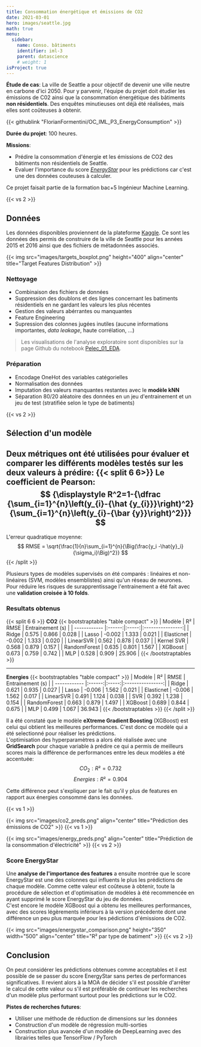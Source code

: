```yaml
---
title: Consommation énergétique et émissions de CO2
date: 2021-03-01
hero: images/seattle.jpg
math: true
menu:
  sidebar:
    name: Conso. bâtiments 
    identifier: iml-3
    parent: datascience
    # weight: 1
isProject: true
---
```



**Étude de cas**: La ville de Seattle a pour objectif de devenir une ville neutre en carbone d'ici 2050. Pour y parvenir, l'équipe du projet doit étudier les émissions de C02 ainsi que la consommation énergétique des bâtiments **non résidentiels**. Des enquêtes minutieuses ont déjà été réalisées, mais elles sont coûteuses à obtenir.

{{< githublink "FlorianFormentini/OC_IML_P3_EnergyConsumption" >}}

**Durée du projet**: 100 heures.

**Missions**:
- Prédire la consommation d'énergie et les émissions de CO2 des bâtiments non résidentiels de Seattle.
- Evaluer l'importance du score [*EnergyStar*](https://www.energystar.gov/buildings/facility-owners-and-managers/existing-buildings/use-portfolio-manager/interpret-your-results/what) pour les prédictions car c'est une des données couteuses à calculer. 

Ce projet faisait partie de la formation bac+5 Ingénieur Machine Learning.

{{< vs 2 >}}

## Données
Les données disponibles proviennent de la plateforme [Kaggle](https://www.kaggle.com/city-of-seattle/sea-building-energy-benchmarking#2015-building-energy-benchmarking.csv). Ce sont les données des permis de construire de la ville de Seattle pour les années 2015 et 2016 ainsi que des fichiers de métadonnées associés.

{{< img src="images/targets_boxplot.png" height="400" align="center" title="Target Features Distribution" >}}

### Nettoyage

- Combinaison des fichiers de données
- Suppression des doublons et des lignes concernant les batiments résidentiels en ne gardant les valeurs les plus récentes
- Gestion des valeurs abérrantes ou manquantes
- Feature Engineering
- Supression des colonnes jugées inutiles (aucune informations importantes, *data leakage*, haute corrélation, ...)

> Les visualisations de l'analyse exploratoire sont disponibles sur la page Github du notebook [Pelec_01_EDA](https://github.com/FlorianFormentini/OC_IML_P3_EnergyConsumption/blob/master/Pelec_01_EDA.ipynb).

### Préparation

- Encodage OneHot des variables catégorielles
- Normalisation des données
- Imputation des valeurs manquantes restantes avec le **modèle kNN**
- Séparation 80/20 aléatoire des données en un jeu d'entrainement et un jeu de test (stratifiée selon le type de batiments)

{{< vs 2 >}}

## Sélection d'un modèle
<!-- Plusieurs pistes ont été envisagées:  
1. Recherche d'un modèle de régression par type de prédiction à effectuer (CO2 / énergies)
2. Recherche d'un modèle de régression multi-sorties -->

Deux métriques ont été utilisées pour évaluer et comparer les différents modèles testés sur les deux valeurs à prédire:
{{< split 6 6>}}
Le coefficient de Pearson:  
$$ {\displaystyle R^2=1-{\dfrac {\sum_{i=1}^{n}\left(y_{i}-{\hat {y_{i}}}\right)^2}{\sum_{i=1}^{n}\left(y_{i}-{\bar {y}}\right)^2}}} $$
---
L'erreur quadratique moyenne:  
$$  RMSE = \sqrt{\frac{1}{n}\sum_{i=1}^{n}{\Big(\frac{y_i -\hat{y}_i}{\sigma_i}\Big)^2}} $$
{{< /split >}}

Plusieurs types de modèles supervisés on été comparés : linéaires et non-linéaires (SVM, modèles ensemblistes) ainsi qu'un réseau de neurones.  
Pour réduire les risques de surapprentissage l'entrainement a été fait avec une **validation croisée à 10 folds**.

### Resultats obtenus

{{< split 6 6 >}}
**CO2**
{{< bootstraptables "table compact" >}}
| Modèle       | R²     | RMSE  | Entrainement (s) |
| ------------ |:------:|:-----:|:----------------:|
| Ridge        | 0.575  | 0.866 | 0.028            |
| Lasso        | -0.002 | 1.333 | 0.021            |
| Elasticnet   | -0.002 | 1.333 | 0.020            |
| LinearSVR    | 0.562  | 0.878 | 0.037            |
| Kernel SVR   | 0.568  | 0.879 | 0.157            |
| RandomForest | 0.635  | 0.801 | 1.567            |
| XGBoost      | 0.673  | 0.759 | 0.742	           |
| MLP          | 0.528  | 0.909 | 25.906           |
{{< /bootstraptables >}}

---
**Energies**
{{< bootstraptables "table compact" >}}
| Modèle       | R²     | RMSE  | Entrainement (s) |
| ------------ |:------:|:-----:|:----------------:|
| Ridge        | 0.621  | 0.935 | 0.027            |
| Lasso        | -0.006 | 1.562 | 0.021            |
| Elasticnet   | -0.006 | 1.562 | 0.017            |
| LinearSVR    | 0.491  | 1.124 | 0.038            |
| SVR          | 0.392  | 1.238 | 0.154            |
| RandomForest | 0.663  | 0.879 | 1.497            |
| XGBoost      | 0.689  | 0.844 | 0.675            |
| MLP          | 0.499  | 1.067 | 36.943           |
{{< /bootstraptables >}}
{{< /split >}}

Il a été constaté que le modèle **eXtreme Gradient Boosting** (XGBoost) est celui qui obtient les meilleures performances. C'est donc ce modèle qui a été selectionné pour réaliser les prédictions.  
L'optimisation des hyperparamètres a alors été réalisée avec une **GridSearch** pour chaque variable à prédire ce qui a permis de meilleurs scores mais la différence de performances entre les deux modèles a été accentuée:
$$CO_2: R²=0.732$$
$$Energies: R²=0.904$$

Cette différence peut s'expliquer par le fait qu'il y plus de features en rapport aux énergies consommé dans les données.

{{< vs 1 >}}

{{< img src="images/co2_preds.png" align="center" title="Prédiction des émissions de CO2" >}}
{{< vs 1 >}}

{{< img src="images/energy_preds.png" align="center" title="Prédiction de la consommation d'électricité" >}}
{{< vs 2 >}}

### Score EnergyStar

Une **analyse de l'importance des features** a ensuite montrée que le score EnergyStar est une des colonnes qui influents le plus les prédictions de chaque modèle. Comme cette valeur est coûteuse à obtenir, toute la procédure de sélection et d'optimisation de modèles à été recommencée en ayant supprimé le score EnergyStar du jeu de données.  
C'est encore le modèle XGBoost qui a obtenu les meilleures performances, avec des scores légèrements inférieurs à la version précédente  dont une différence un peu plus marquée pour les pédictions d'émissions de CO2.

{{< img src="images/energystar_comparison.png" height="350" width="500" align="center" title="R² par type de batiment" >}}
{{< vs 2 >}}

## Conclusion

On peut considérer les prédictions obtenues comme acceptables et il est possible de se passer du score EnergyStar sans pertes de performances significatives. Il revient alors à la MOA de décider s'il est possible d'arrêter le calcul de cette valeur ou s'il est préférable de continuer les recherches d'un modèle plus performant surtout pour les prédictions sur le CO2.

**Pistes de recherches futures**:
- Utiliser une méthode de réduction de dimensions sur les données
- Construction d'un modèle de régression multi-sorties
- Construction plus avancée d'un modèle de DeepLearning avec des librairies telles que TensorFlow / PyTorch
